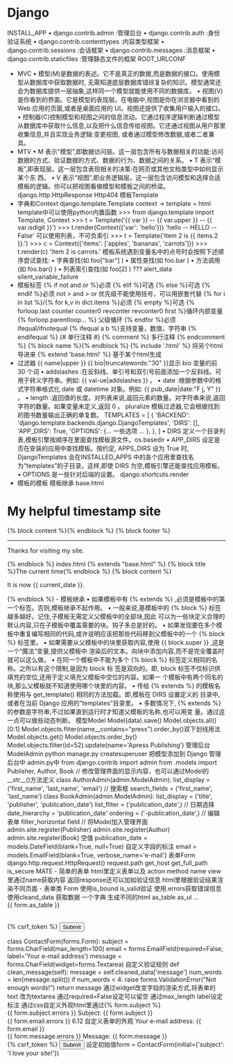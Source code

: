 # Django
INSTALL_APP
• django.contrib.admin :管理后台
• django.contrib.auth :身份验证系统
• django.contrib.contenttypes :内容类型框架
• django.contrib.sessions :会话框架
• django.contrib.messages :消息框架
• django.contrib.staticfiles :管理静态文件的框架
ROOT_URLCONF 
- MVC
• 模型(M)是数据的表述。它不是真正的数据,而是数据的接口。使用模型从数据库中获取数据时,
无需知道底层数据库错综复杂的知识。模型通常还会为数据库提供一层抽象,这样同一个模型就能使用不同的数据库。
• 视图(V)是你看到的界面。它是模型的表现层。在电脑中,视图是你在浏览器中看到的 Web 应用的页面,或者是桌面应用的 UI。视图还提供了收集用户输入的接口。
• 控制器(C)控制模型和视图之间的信息流动。它通过程序逻辑判断通过模型从数据库中获取什么信息,以及把什么信息传给视图。它还通过视图从用户那里收集信息,并且实现业务逻辑:变更视图,
或者通过模型修改数据,或者二者兼具。
- MTV
• M 表示“模型”,即数据访问层。这一层包含所有与数据相关的功能:访问数据的方式、验证数据的方式、数据的行为、数据之间的关系。
• T 表示“模板”,即表现层。这一层包含表现相关的决策:在网页或其他文档类型中如何显示某个东
西。
• V 表示“视图”,即业务逻辑层。这一层包含访问模型和选择合适模板的逻辑。你可以把视图看做模型和模板之间的桥梁。
django.http.HttpResponse  Http404
模板Template
- 字典和Context
django.template.Template
context -> template = html
template中可以使用python内置函数
\>>> from django.template import Template, Context
\>>> t = Template('{{ var }} -- {{ var.upper }} -- {{ var.isdigit }}')
\>>> t.render(Context({'var': 'hello'}))
'hello -- HELLO -- False'
可以使用列表，不可负索引
\>>> t = Template('Item 2 is {{ items.2 }}.')
\>>> c = Context({'items': ['apples', 'bananas',
'carrots']})
\>>> t.render(c)
'Item 2 is carrots.'
模板系统遇到变量名中的点号时会按照下述顺序尝试查找:
• 字典查找(如 foo["bar"] )
• 属性查找(如 foo.bar )
• 方法调用(如 foo.bar() )
• 列表索引查找(如 foo[2] )
??? alert_data    silent_variable_failure
- 模板标签
{% if not and or %}必须
{% elif %}可选
{% else %}可选
{% endif %}必须
not > and > or 优先级不能使用括号，可以用嵌套代替
{% for i in list %}/{% for k,v in dict.items %}必须
{% empty %}可选
{% forloop.last counter counter0 revconter revconter0 first %}循环内部变量
{% forloop.parentloop... %} 父级循环
{% endfor %}必须
ifequal/ifnotequal
{% ifequal a b %}支持变量，数值，字符串
{% endifequal %}
{# 单行注释 #}
{% comment %}
多行注释
{% endcomment %}
{% block name %}{% endblock %}
{% include '.html' %} 将另个html导进来 
{% extend 'base.html' %} 基于某个html生成
- 过滤器
{{ name|upper }}
{{ bio|truncatewords:"30" }}显示 bio 变量的前 30 个词
• addslashes :在反斜线、单引号和双引号前面添加一个反斜线。可用于转义字符串。例如: {{ val-ue|addslashes }} 。
• date :根据参数中的格式字符串格式化 date 或 datetime 对象。例如: {{ pub_date|date:"F j, Y"
}} 。
• length :返回值的长度。对列表来说,返回元素的数量。对字符串来说,返回字符的数量。如果变量未定义,返回 0 。
pluralize 模板过滤器,它会根据找到的图书数量输出正确的单复数。
TEMPLATES = [
{
'BACKEND': 'django.template.backends.django.DjangoTemplates',
'DIRS': [],
'APP_DIRS': True,
'OPTIONS': {... 一些选项 ...
},
},
]
• DIRS 定义一个目录列表,模板引擎按顺序在里面查找模板源文件。os.basedir
• APP_DIRS 设定是否在安装的应用中查找模板。按约定, APPS_DIRS 设为 True 时, DjangoTemplates 会在INSTALLED_APPS 中的各个应用里查找名为“templates”的子目录。这样,即使 DIRS 为空,模板引擎还能查找应用模板。
• OPTIONS 是一些针对后端的设置。
django.shortcuts.render
- 模板的模板 模板继承
base.html
<!DOCTYPE HTML PUBLIC "-//W3C//DTD HTML 4.01//EN">
<html lang="en">
<head>
<title>{% block title %}{% endblock %}</title>
</head>
<body>
<h1>My helpful timestamp site</h1>
{% block content %}{% endblock %}
{% block footer %}
<hr>
<p>Thanks for visiting my site.</p>
{% endblock %}
</body>
</html>
index.html
{% extends "base.html" %}
{% block title %}The current time{% endblock %}
{% block content %}
<p>It is now {{ current_date }}.</p>
{% endblock %}
- 模板继承
• 如果模板中有 {% extends %} ,必须是模板中的第一个标签。否则,模板继承不起作用。
• 一般来说,基模板中的 {% block %} 标签越多越好。记住,子模板无需定义父模板中的全部块,因此
可以为一些块定义合理的默认内容,只在子模板中覆盖需要的块。钩子多总是好的。
• 如果发现要在多个模板中重复编写相同的代码,或许说明应该把那些代码移到父模板中的一个 {%
block %} 标签里。
• 如果需要从父模板中的块里获取内容,使用 {{ block.super }} ,这是一个“魔法”变量,提供父模板中
渲染后的文本。向块中添加内容,而不是完全覆盖时就可以这么做。
• 在同一个模板中不能为多个 {% block %} 标签定义相同的名称。之所以有这个限制,是因为 block 标
签是双向的。即, block 标签不仅标识供填充的空位,还用于定义填充父模板中空位的内容。如果一
个模板中有两个同名的块,那么父模板就不知道使用哪个块里的内容。
• 传给 {% extends %} 的模板名称使用与 get_template() 相同的方法加载。即,模板在 DIRS 设置定义的
目录中,或者在当前 Django 应用的“templates”目录里。
• 多数情况下, {% extends %} 的参数是字符串,不过如果直到运行时才知道父模板的名称,也可以用变
量。通过这一点可以做些动态判断。
模型Model
Model(data).save()
Model.objects.all()[0:1]
Model.objects.fliter(name__contains="press").order_by()双下划线用法
Model.objects.get()
Model.objects.order_by()
Model.objects.filter(id=52).update(name='Apress Publishing')
管理后台ModelAdmin
python manage.py createsuperuser
把模型添加到 Django 管理后台中
admin.py中
from django.contrib import admin
from .models import Publisher, Author, Book
// 修改管理界面的显示内容，也可以通过Model的__str__()方法定义
class AuthorAdmin(admin.ModelAdmin):
list_display = ('first_name', 'last_name', 'email')
// 搜索框
search_fields = ('first_name', 'last_name')
class BookAdmin(admin.ModelAdmin):
list_display = ('title', 'publisher', 'publication_date')
list_filter = ('publication_date',)
// 日期选择
date_hierarchy = 'publication_date'
ordering = ('-publication_date',)
// 编辑表单
filter_horizontal
field
// 将Model加入管理界面
admin.site.register(Publisher)
admin.site.register(Author)
admin.site.register(Book)
空值
publication_date = models.DateField(blank=True, null=True)
自定义字段的标注
email = models.EmailField(blank=True, verbose_name='e-mail')
表单Form
django.http.request.HttpRequest()
request.path get_host get_full_path is_secure MATE
- 简单的表单
html里定义表单以及 action method name
view里通过name获取内容 
返回response还可以加如验证信息 html里根据验证结果渲染不同页面
- 表单类 Form
使用is_bound is_valid验证
使用.errors获取错误信息
使用cleand_data 获取数据 一个字典
生成不同的html as_table as_ul ...
<form action="" method="post">
<table>
{{ form.as_table }}
</table>
{% csrf_token %}
<input type="submit" value="Submit">
</form>
class ContactForm(forms.Form):
subject = forms.CharField(max_length=100)
email = forms.EmailField(required=False, label='Your e-mail address')
message = forms.CharField(widget=forms.Textarea)
自定义验证规则
def clean_message(self):
message = self.cleaned_data['message']
num_words = len(message.split())
if num_words < 4:
raise forms.ValidationError("Not enough words!")
return message
通过widget改变字段的渲染方式,将表单的text 改为textarea
通过required=False设定可以留空
通过max_length
label设定标注
通过css自定义外观html里通过{% form.subject %}
<form action="" method="post">
<div class="field">
{{ form.subject.errors }}
<label for="id_subject">Subject:</label>
{{ form.subject }}
</div>
<div class="field">
{{ form.email.errors }}
6.12 自定义表单的外观 
<label for="id_email">Your e-mail address:</label>
{{ form.email }}
</div>
<div class="field">
{{ form.message.errors }}
<label for="id_message">Message:</label>
{{ form.message }}
</div>
{% csrf_token %}
<input type="submit" value="Submit">
设定初始值form = ContactForm(initial={'subject': 'I love your site!'})